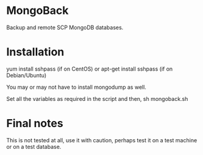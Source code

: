 MongoBack
=========

Backup and remote SCP MongoDB databases.

Installation
=======
   yum install sshpass (if on CentOS) or apt-get install sshpass (if on Debian/Ubuntu)

You may or may not have to install mongodump as well.

Set all the variables as required in the script and then,
    sh mongoback.sh

Final notes
=======
This is not tested at all, use it with caution, perhaps test it on a test machine or on a test database.
